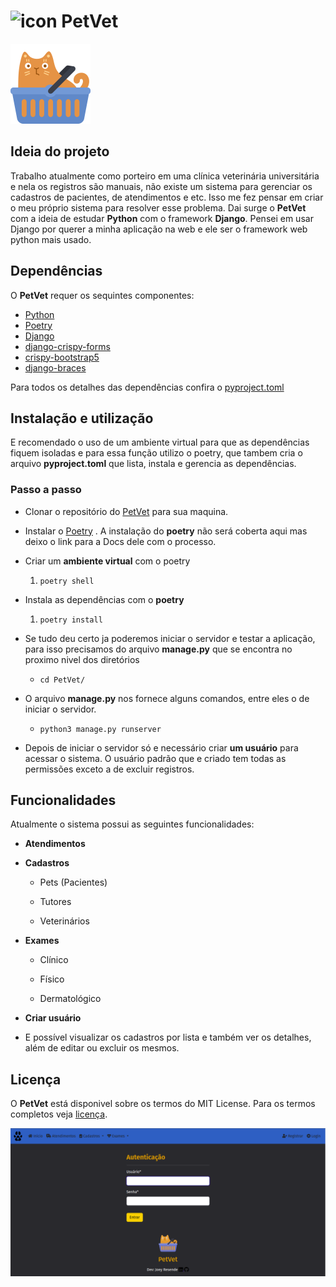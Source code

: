 # <img src="https://github.com/Joey-Resende/PetVet/blob/main/PetVet/static/img/faviconII.ico" title="" alt="icon" width="50">  **PetVet**

<img title="cat-cest" src="https://github.com/Joey-Resende/PetVet/blob/main/PetVet/static/img/cat_yellow.png" alt="" data-align="center">

## **Ideia do projeto**

Trabalho atualmente como porteiro em uma clínica veterinária universitária e nela os registros são manuais, não existe um sistema para gerenciar os cadastros de pacientes, de atendimentos e etc. Isso me fez pensar em criar o meu próprio sistema para resolver esse problema. Dai surge o **PetVet** com a ideia de estudar **Python** com o framework **Django**. Pensei em usar Django por querer a minha aplicação na web e ele ser o framework web python mais usado.

## **Dependências**

O **PetVet** requer os sequintes componentes:

- [Python](https://www.python.org/)
- [Poetry](https://python-poetry.org/) 
- [Django](https://www.djangoproject.com/) 
- [django-crispy-forms](https://django-crispy-forms.readthedocs.io/en/latest/)
- [crispy-bootstrap5](https://github.com/django-crispy-forms/crispy-bootstrap5) 
- [django-braces](https://django-braces.readthedocs.io/en/latest/)

Para todos os detalhes das dependências confira o [pyproject.toml](https://github.com/Joey-Resende/PetVet/blob/main/pyproject.toml)

## **Instalação e utilização**

E recomendado o uso de um ambiente virtual para que as dependências fiquem isoladas e para essa função utilizo o poetry, que tambem cria o arquivo **pyproject.toml** que lista, instala e gerencia as dependências.

### **Passo a passo**

- Clonar o repositório do [PetVet](https://github.com/Joey-Resende/PetVet.git) para sua maquina.

- Instalar o [Poetry](https://python-poetry.org/docs/) . A instalação do **poetry** não será coberta aqui mas deixo o link para a Docs dele com o processo.

- Criar um **ambiente virtual** com o poetry
  
  1. ```
     poetry shell         
     ```

- Instala as dependências com o **poetry**
  
  1. ```
     poetry install
     ```

- Se tudo deu certo ja poderemos iniciar o servidor e testar a aplicação, para isso precisamos do arquivo **manage.py** que se encontra no proximo nivel dos diretórios
  
  - ```
    cd PetVet/
    ```

- O arquivo **manage.py** nos fornece alguns comandos, entre eles o de iniciar o servidor.
  
  - ```
    python3 manage.py runserver
    ```

- Depois de iniciar o servidor só e necessário criar **um usuário** para acessar o sistema. O usuário padrão que e criado tem todas as permissões exceto a de excluir registros.

## **Funcionalidades**

Atualmente o sistema possui as seguintes funcionalidades:

- **Atendimentos**

- **Cadastros**
  
  - Pets (Pacientes)
  
  - Tutores
  
  - Veterinários

- **Exames**
  
  - Clínico
  
  - Físico
  
  - Dermatológico

- **Criar usuário**

- E possível visualizar os cadastros por lista e também ver os detalhes, além de editar ou excluir os mesmos. 

## **Licença**

O **PetVet** está disponivel sobre os termos do MIT License. Para os termos completos veja [licença](https://github.com/Joey-Resende/PetVet/blob/main/LICENSE).

<img title="" src="https://github.com/Joey-Resende/PetVet/blob/main/PetVet/static/img/login_screen.png" alt="tela_login" data-align="center">
